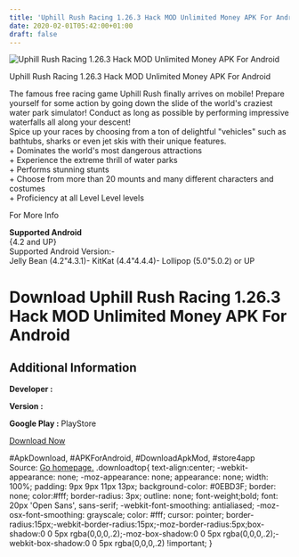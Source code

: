```yaml
---
title: 'Uphill Rush Racing 1.26.3 Hack MOD Unlimited Money APK For Android'
date: 2020-02-01T05:42:00+01:00
draft: false
---
```


![Uphill Rush Racing 1.26.3 Hack MOD Unlimited Money APK For Android](https://i2.wp.com/apkhome.net/wp-content/uploads/2017/07/Uphill-Rush-Racing-1.26.3.png "Uphill Rush Racing 1.26.3 Hack MOD Unlimited Money APK For Android")

  

Uphill Rush Racing 1.26.3 Hack MOD Unlimited Money APK For Android

The famous free racing game Uphill Rush finally arrives on mobile! Prepare yourself for some action by going down the slide of the world's craziest water park simulator! Conduct as long as possible by performing impressive waterfalls all along your descent!  
Spice up your races by choosing from a ton of delightful "vehicles" such as bathtubs, sharks or even jet skis with their unique features.  
\+ Dominates the world's most dangerous attractions  
\+ Experience the extreme thrill of water parks  
\+ Performs stunning stunts  
\+ Choose from more than 20 mounts and many different characters and costumes  
\+ Proficiency at all Level Level levels

For More Info

**Supported Android**  
{4.2 and UP}  
Supported Android Version:-  
Jelly Bean (4.2"4.3.1)- KitKat (4.4"4.4.4)- Lollipop (5.0"5.0.2) or UP

Download Uphill Rush Racing 1.26.3 Hack MOD Unlimited Money APK For Android
===========================================================================

Additional Information
----------------------

**Developer :**

**Version :**

**Google Play :** PlayStore

  

[Download Now](https://store4app.co/post/uphill-rush-racing-1-26-3-hack-mod-unlimited-money-apk-for-android_1573670703)

  
#ApkDownload, #APKForAndroid, #DownloadApkMod, #store4app  
Source: [Go homepage.](https://store4app.co/post/uphill-rush-racing-1-26-3-hack-mod-unlimited-money-apk-for-android_1573670703) .downloadtop{ text-align:center; -webkit-appearance: none; -moz-appearance: none; appearance: none; width: 100%; padding: 9px 9px 11px 13px; background-color: #0EBD3F; border: none; color:#fff; border-radius: 3px; outline: none; font-weight;bold; font: 20px 'Open Sans', sans-serif; -webkit-font-smoothing: antialiased; -moz-osx-font-smoothing: grayscale; color: #fff; cursor: pointer; border-radius:15px;-webkit-border-radius:15px;-moz-border-radius:5px;box-shadow:0 0 5px rgba(0,0,0,.2);-moz-box-shadow:0 0 5px rgba(0,0,0,.2);-webkit-box-shadow:0 0 5px rgba(0,0,0,.2) !important; }